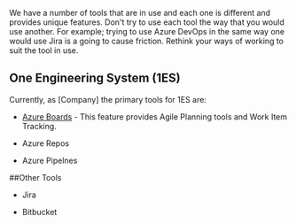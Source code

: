 We have a number of tools that are in use and each one is different and provides
unique features. Don't try to use each tool the way that you would use another.
For example; trying to use Azure DevOps in the same way one would use Jira is a
going to cause friction. Rethink your ways of working to suit the tool in use.

## One Engineering System (1ES)

Currently, as [Company] the primary tools for 1ES are:

-   [Azure
    Boards](/Project-Management/Agile-Ways-of-Working/One-Engineering-System-%2D-1ES-(Tools)/Azure-Boards)
    \- This feature provides Agile Planning tools and Work Item Tracking.

-   Azure Repos

-   Azure Pipelnes

\#\#Other Tools

-   Jira

-   Bitbucket
